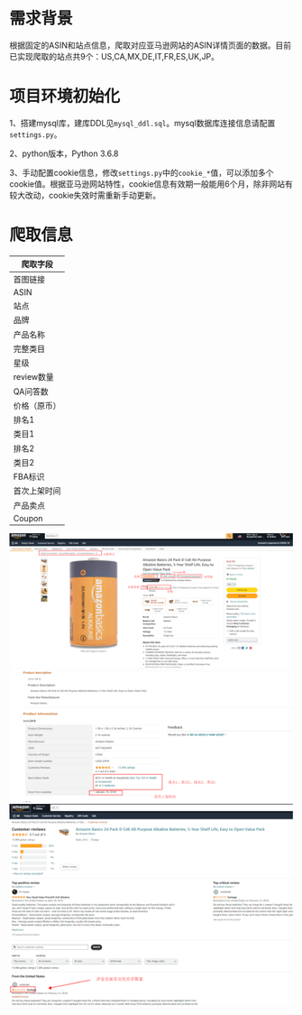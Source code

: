 # 需求背景
根据固定的ASIN和站点信息，爬取对应亚马逊网站的ASIN详情页面的数据。目前已实现爬取的站点共9个：US,CA,MX,DE,IT,FR,ES,UK,JP。
# 项目环境初始化
1、搭建mysql库，建库DDL见`mysql_ddl.sql`。mysql数据库连接信息请配置`settings.py`。

2、python版本，Python 3.6.8

3、手动配置cookie信息，修改`settings.py`中的`cookie_*`值，可以添加多个cookie值。根据亚马逊网站特性，cookie信息有效期一般能用6个月，除非网站有较大改动，cookie失效时需重新手动更新。

# 爬取信息
| 爬取字段 |
|---|
| 首图链接  |
| ASIN |
| 站点  |
| 品牌  |
| 产品名称  |
| 完整类目  |
| 星级  |
| review数量  |
| QA问答数  |
| 价格（原币）  |
| 排名1  |
| 类目1  |
| 排名2  |
| 类目2  |
| FBA标识  |
| 首次上架时间  |
| 产品卖点  |
| Coupon  |

![img.png](img/img.png)
![img_1.png](img/img_1.png)
![img_2.png](img/img_2.png)